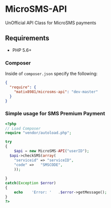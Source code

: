 # MicroSMS-API
UnOfficial API Class for MicroSMS payments

## Requirements
* PHP 5.6+

### Composer

Inside of `composer.json` specify the following:

``` json
{
  "require": {
    "matix8981/microsms-api": "dev-master"
  }
}
```

### Simple usage for SMS Premium Payment

``` php
<?php
// Load Composer
require "vendor/autoload.php";

try
{
	$api = new MicroSMS-API("userID");
  $api->checkSMS(array(
    "serviceid" => "serviceID",
    "code" =>	"SMSCODE",
	));
	
}
catch(Exception $error)
{
	echo	'Error:	'	.$error->getMessage();
}
?>
```

